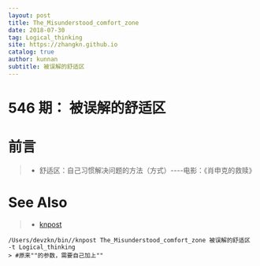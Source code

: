 ```yaml
---
layout: post
title: The_Misunderstood_comfort_zone
date: 2018-07-30
tag: Logical_thinking
site: https://zhangkn.github.io
catalog: true
author: kunnan
subtitle: 被误解的舒适区
---
```


# 546 期： 被误解的舒适区



# 前言

> * 舒适区：自己习惯解决问题的方法（方式）----电影：《肖申克的救赎》

# See Also 

>* [knpost](https://github.com/zhangkn/KNBin/blob/master/knpost) 
>
```
/Users/devzkn/bin//knpost The_Misunderstood_comfort_zone 被误解的舒适区 -t Logical_thinking
> #原来""的参数，需要自己加上""
```

